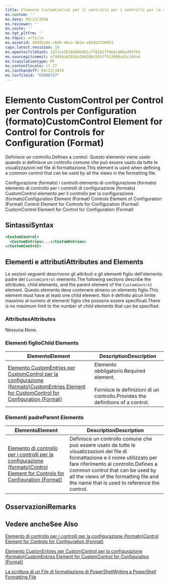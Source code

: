 ```yaml
---
title: Elemento CustomControl per il controllo per i controlli per la configurazione (formato) | Microsoft Docs
ms.custom: ''
ms.date: 09/13/2016
ms.reviewer: ''
ms.suite: ''
ms.tgt_pltfrm: ''
ms.topic: article
ms.assetid: d9d92a9e-c680-46ca-962e-e82452726953
caps.latest.revision: 10
ms.openlocfilehash: 1d72ce5b18e89bd81c7f81b27f4b8c60bed99764
ms.sourcegitcommit: e7445ba8203da304286c591ff513900ad1c244a4
ms.translationtype: MT
ms.contentlocale: it-IT
ms.lasthandoff: 04/23/2019
ms.locfileid: "62066737"
---
```

# <a name="customcontrol-element-for-control-for-controls-for-configuration-format"></a><span data-ttu-id="a5d61-102">Elemento CustomControl per Control per Controls per Configuration (formato)</span><span class="sxs-lookup"><span data-stu-id="a5d61-102">CustomControl Element for Control for Controls for Configuration (Format)</span></span>

<span data-ttu-id="a5d61-103">Definisce un controllo.</span><span class="sxs-lookup"><span data-stu-id="a5d61-103">Defines a control.</span></span> <span data-ttu-id="a5d61-104">Questo elemento viene usato quando si definisce un controllo comune che può essere usato da tutte le visualizzazioni nel file di formattazione.</span><span class="sxs-lookup"><span data-stu-id="a5d61-104">This element is used when defining a common control that can be used by all the views in the formatting file.</span></span>

<span data-ttu-id="a5d61-105">Configurazione (formato) i controlli elemento di configurazione (formato) elemento di controllo per i controlli di configurazione (formato) CustomControl elemento per il controllo per la configurazione (formato)</span><span class="sxs-lookup"><span data-stu-id="a5d61-105">Configuration Element (Format) Controls Element of Configuration (Format) Control Element for Controls for Configuration (Format) CustomControl Element for Control for Configuration (Format)</span></span>

## <a name="syntax"></a><span data-ttu-id="a5d61-106">Sintassi</span><span class="sxs-lookup"><span data-stu-id="a5d61-106">Syntax</span></span>

```xml
<CustomControl>
  <CustomEntries>...</CustomEntries>
</CustomControl>
```

## <a name="attributes-and-elements"></a><span data-ttu-id="a5d61-107">Elementi e attributi</span><span class="sxs-lookup"><span data-stu-id="a5d61-107">Attributes and Elements</span></span>

<span data-ttu-id="a5d61-108">Le sezioni seguenti descrivono gli attributi e gli elementi figlio dell'elemento padre del `CustomControl` elemento.</span><span class="sxs-lookup"><span data-stu-id="a5d61-108">The following sections describe the attributes, child elements, and the parent element of the `CustomControl` element.</span></span> <span data-ttu-id="a5d61-109">Questo elemento deve contenere almeno un elemento figlio.</span><span class="sxs-lookup"><span data-stu-id="a5d61-109">This element must have at least one child element.</span></span> <span data-ttu-id="a5d61-110">Non è definito alcun limite massimo al numero di elementi figlio che possono essere specificati.</span><span class="sxs-lookup"><span data-stu-id="a5d61-110">There is no maximum limit to the number of child elements that can be specified.</span></span>

### <a name="attributes"></a><span data-ttu-id="a5d61-111">Attributes</span><span class="sxs-lookup"><span data-stu-id="a5d61-111">Attributes</span></span>

<span data-ttu-id="a5d61-112">Nessuna.</span><span class="sxs-lookup"><span data-stu-id="a5d61-112">None.</span></span>

### <a name="child-elements"></a><span data-ttu-id="a5d61-113">Elementi figlio</span><span class="sxs-lookup"><span data-stu-id="a5d61-113">Child Elements</span></span>

|<span data-ttu-id="a5d61-114">Elemento</span><span class="sxs-lookup"><span data-stu-id="a5d61-114">Element</span></span>|<span data-ttu-id="a5d61-115">Description</span><span class="sxs-lookup"><span data-stu-id="a5d61-115">Description</span></span>|
|-------------|-----------------|
|[<span data-ttu-id="a5d61-116">Elemento CustomEntries per CustomControl per la configurazione (formato)</span><span class="sxs-lookup"><span data-stu-id="a5d61-116">CustomEntries Element for CustomControl for Configuration (Format)</span></span>](./customentries-element-for-customcontrol-for-controls-for-configuration-format.md)|<span data-ttu-id="a5d61-117">Elemento obbligatorio.</span><span class="sxs-lookup"><span data-stu-id="a5d61-117">Required element.</span></span><br /><br /> <span data-ttu-id="a5d61-118">Fornisce le definizioni di un controllo.</span><span class="sxs-lookup"><span data-stu-id="a5d61-118">Provides the definitions of a control.</span></span>|

### <a name="parent-elements"></a><span data-ttu-id="a5d61-119">Elementi padre</span><span class="sxs-lookup"><span data-stu-id="a5d61-119">Parent Elements</span></span>

|<span data-ttu-id="a5d61-120">Elemento</span><span class="sxs-lookup"><span data-stu-id="a5d61-120">Element</span></span>|<span data-ttu-id="a5d61-121">Description</span><span class="sxs-lookup"><span data-stu-id="a5d61-121">Description</span></span>|
|-------------|-----------------|
|[<span data-ttu-id="a5d61-122">Elemento di controllo per i controlli per la configurazione (formato)</span><span class="sxs-lookup"><span data-stu-id="a5d61-122">Control Element for Controls for Configuration (Format)</span></span>](./control-element-for-controls-for-configuration-format.md)|<span data-ttu-id="a5d61-123">Definisce un controllo comune che può essere usato da tutte le visualizzazioni del file di formattazione e il nome utilizzato per fare riferimento al controllo.</span><span class="sxs-lookup"><span data-stu-id="a5d61-123">Defines a common control that can be used by all the views of the formatting file and the name that is used to reference the control.</span></span>|

## <a name="remarks"></a><span data-ttu-id="a5d61-124">Osservazioni</span><span class="sxs-lookup"><span data-stu-id="a5d61-124">Remarks</span></span>

## <a name="see-also"></a><span data-ttu-id="a5d61-125">Vedere anche</span><span class="sxs-lookup"><span data-stu-id="a5d61-125">See Also</span></span>

[<span data-ttu-id="a5d61-126">Elemento di controllo per i controlli per la configurazione (formato)</span><span class="sxs-lookup"><span data-stu-id="a5d61-126">Control Element for Controls for Configuration (Format)</span></span>](./control-element-for-controls-for-configuration-format.md)

[<span data-ttu-id="a5d61-127">Elemento CustomEntries per CustomControl per la configurazione (formato)</span><span class="sxs-lookup"><span data-stu-id="a5d61-127">CustomEntries Element for CustomControl for Configuration (Format)</span></span>](./customentries-element-for-customcontrol-for-controls-for-configuration-format.md)

[<span data-ttu-id="a5d61-128">La scrittura di un File di formattazione di PowerShell</span><span class="sxs-lookup"><span data-stu-id="a5d61-128">Writing a PowerShell Formatting File</span></span>](./writing-a-powershell-formatting-file.md)

